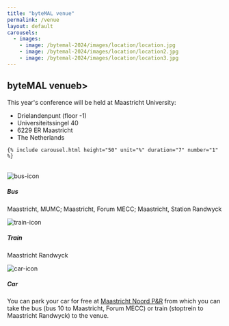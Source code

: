 ```yaml
---
title: "byteMAL venue"
permalink: /venue
layout: default
carousels:
  - images: 
    - image: /bytemal-2024/images/location/location.jpg
    - image: /bytemal-2024/images/location/location2.jpg
    - image: /bytemal-2024/images/location/location3.jpg
---
```


  <div class="col-sm-12 px-3" style = "height=100%">
	  <div class="jumbotron p-5" style="text-align: left">
		 <h2><b>byteMAL venue</b>b></h2>
      <p style = "fontsize:20px"> This year's conference will be held at Maastricht University:<br>
		  <ul>
			  <li>Drielandenpunt (floor -1)</li>
			  <li>Universiteitssingel 40</li>
			  <li>6229 ER Maastricht</li>
			  <li>The Netherlands</li>
		  </ul>
	  </div>
  </div>


    {% include carousel.html height="50" unit="%" duration="7" number="1" %}
  <br>
<div class="card-deck text-center">
  <div class="card">
    <img src="/bytemal-2024/images/Icons/bus-icon.png" class="card-img-top px-4 py-1" alt="bus-icon">
    <div class="card-body">
      <h5 class="card-title">Bus</h5>
      <p class="card-text"> Maastricht, MUMC; Maastricht, Forum MECC; Maastricht, Station Randwyck</p>
    </div>
  </div>
  <div class="card">
    <img src="/bytemal-2024/images/Icons/train-icon.png" class="card-img-top px-4 py-1" alt="train-icon">
    <div class="card-body">
      <h5 class="card-title">Train</h5>
      <p class="card-text"> Maastricht Randwyck</p>
    </div>
  </div>
  <div class="card">
    <img src="/bytemal-2024/images/Icons/car-icon.png" class="card-img-top px-4 py-1" alt="car-icon">
    <div class="card-body">
      <h5 class="card-title">Car</h5>
      <p class="card-text">You can park your car for free at <a href="[/bytemal-2024/register](https://www.maastrichtbereikbaar.nl/en/info-for-travellers/car/parking-in-maastricht/free-parking-at-pr-noord/)">Maastricht Noord P&R</a> from which you can take the bus (bus 10 to Maastricht, Forum MECC) or train (stoptrein to Maastricht Randwyck) to the venue.</p>
    </div>
  </div>
</div>
